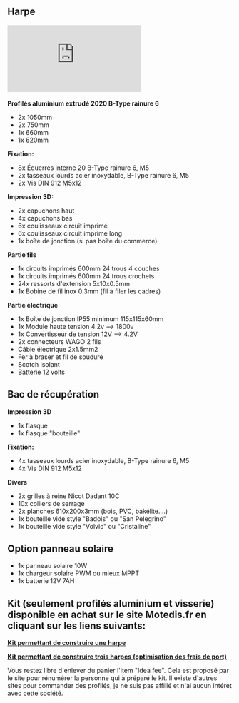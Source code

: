 ## Harpe


![Dimensions](https://github.com/Ratamuse/Harpe/blob/main/Harpe%20ruches/Images/Plan%20harpe.pdf)



**Profilés aluminium extrudé 2020 B-Type rainure 6**
- 2x 1050mm
- 2x 750mm
- 1x 660mm
- 1x 620mm


**Fixation:**
- 8x Équerres interne 20 B-Type rainure 6, M5
- 2x tasseaux lourds acier inoxydable, B-Type rainure 6, M5
- 2x Vis DIN 912 M5x12

**Impression 3D:**
- 2x capuchons haut
- 4x capuchons bas
- 6x coulisseaux circuit imprimé
- 6x coulisseaux circuit imprimé long
- 1x boîte de jonction (si pas boîte du commerce)

**Partie fils**
- 1x circuits imprimés 600mm 24 trous 4 couches
- 1x circuits imprimés 600mm 24 trous crochets
- 24x ressorts d'extension 5x10x0.5mm
- 1x Bobine de fil inox 0.3mm (fil à filer les cadres)

**Partie électrique**
- 1x Boîte de jonction IP55 minimum 115x115x60mm
- 1x Module haute tension 4.2v --> 1800v
- 1x Convertisseur de tension 12V --> 4.2V
- 2x connecteurs WAGO 2 fils
- Câble électrique 2x1.5mm2
- Fer à braser et fil de soudure
- Scotch isolant
- Batterie 12 volts

## Bac de récupération

**Impression 3D**
- 1x flasque
- 1x flasque "bouteille"

**Fixation:**
- 4x tasseaux lourds acier inoxydable, B-Type rainure 6, M5
- 4x Vis DIN 912 M5x12

**Divers**
- 2x grilles à reine Nicot Dadant 10C
- 10x colliers de serrage
- 2x planches 610x200x3mm (bois, PVC, bakélite....)
- 1x bouteille vide style "Badois" ou "San Pelegrino"
- 1x bouteille vide style "Volvic" ou "Cristaline"

## Option panneau solaire
- 1x panneau solaire 10W
- 1x chargeur solaire PWM ou mieux MPPT
- 1x batterie 12V 7AH

## Kit (seulement profilés aluminium et visserie) disponible en achat sur le site Motedis.fr en cliquant sur les liens suivants:

**[Kit permettant de construire une harpe](https://www.motedis.fr/shop/create_offers_kit.php?oID=808144)**

**[Kit permettant de construire trois harpes (optimisation des frais de port)](https://www.motedis.fr/shop/create_offers_kit.php?oID=808143)**

Vous restez libre d'enlever du panier l'item "Idea fee". Cela est proposé par le site pour rénumérer la personne qui à préparé le kit. Il existe d'autres sites pour commander des profilés, je ne suis pas affilié et n'ai aucun intéret avec cette société. 











